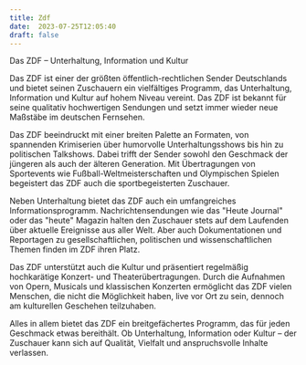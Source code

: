 ```yaml
---
title: Zdf
date:  2023-07-25T12:05:40
draft: false
---
```


Das ZDF – Unterhaltung, Information und Kultur

Das ZDF ist einer der größten öffentlich-rechtlichen Sender Deutschlands und bietet seinen Zuschauern ein vielfältiges Programm, das Unterhaltung, Information und Kultur auf hohem Niveau vereint. Das ZDF ist bekannt für seine qualitativ hochwertigen Sendungen und setzt immer wieder neue Maßstäbe im deutschen Fernsehen.

Das ZDF beeindruckt mit einer breiten Palette an Formaten, von spannenden Krimiserien über humorvolle Unterhaltungsshows bis hin zu politischen Talkshows. Dabei trifft der Sender sowohl den Geschmack der jüngeren als auch der älteren Generation. Mit Übertragungen von Sportevents wie Fußball-Weltmeisterschaften und Olympischen Spielen begeistert das ZDF auch die sportbegeisterten Zuschauer.

Neben Unterhaltung bietet das ZDF auch ein umfangreiches Informationsprogramm. Nachrichtensendungen wie das "Heute Journal" oder das "heute" Magazin halten den Zuschauer stets auf dem Laufenden über aktuelle Ereignisse aus aller Welt. Aber auch Dokumentationen und Reportagen zu gesellschaftlichen, politischen und wissenschaftlichen Themen finden im ZDF ihren Platz.

Das ZDF unterstützt auch die Kultur und präsentiert regelmäßig hochkarätige Konzert- und Theaterübertragungen. Durch die Aufnahmen von Opern, Musicals und klassischen Konzerten ermöglicht das ZDF vielen Menschen, die nicht die Möglichkeit haben, live vor Ort zu sein, dennoch am kulturellen Geschehen teilzuhaben.

Alles in allem bietet das ZDF ein breitgefächertes Programm, das für jeden Geschmack etwas bereithält. Ob Unterhaltung, Information oder Kultur – der Zuschauer kann sich auf Qualität, Vielfalt und anspruchsvolle Inhalte verlassen.